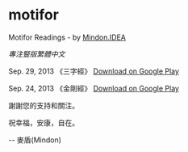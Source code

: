 motifor
=======

Motifor Readings - by [Mindon.IDEA](http://mindon.github.io)

*專注豎版繁體中文*


Sep. 29, 2013 《三字經》 [Download on Google Play](https://play.google.com/store/apps/details?id=mindon.idea.motifor.zi3)

Sep. 24, 2013 《金剛經》 [Download on Google Play](https://play.google.com/store/apps/details?id=mindon.idea.motifor.bore)


謝謝您的支持和關注。

祝幸福，安康，自在。

-- 麥盾(Mindon)
